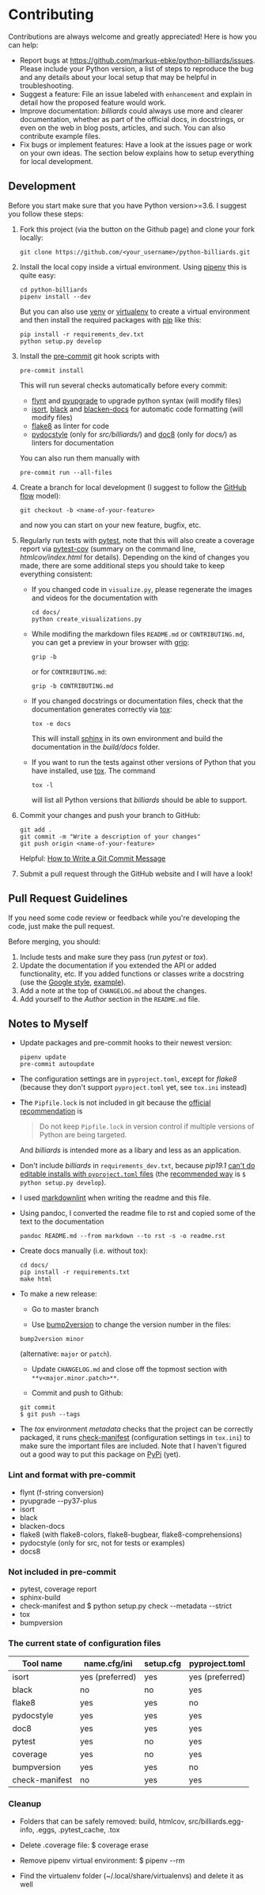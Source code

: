 # Contributing

Contributions are always welcome and greatly appreciated!
Here is how you can help:

- Report bugs at <https://github.com/markus-ebke/python-billiards/issues>.
    Please include your Python version, a list of steps to reproduce the bug and any details about your local setup that may be helpful in troubleshooting.
- Suggest a feature: File an issue labeled with `enhancement` and explain in detail how the proposed feature would work.
- Improve documentation: _billiards_ could always use more and clearer documentation, whether as part of the official docs, in docstrings, or even on the web in blog posts, articles, and such. You can also contribute example files.
- Fix bugs or implement features: Have a look at the issues page or work on your own ideas. The section below explains how to setup everything for local development.



## Development

Before you start make sure that you have Python version>=3.6.
I suggest you follow these steps:

1. Fork this project (via the button on the Github page) and clone your fork locally:

   ```shell
   git clone https://github.com/<your_username>/python-billiards.git
   ```

2. Install the local copy inside a virtual environment.
   Using [pipenv](https://pypi.org/project/pipenv/) this is quite easy:

   ```shell
   cd python-billiards
   pipenv install --dev
   ```

   But you can also use [venv](https://docs.python.org/3/library/venv.html) or [virtualenv](https://virtualenv.pypa.io/en/latest) to create a virtual environment and then install the required packages with [pip](https://pypi.org/project/pip/) like this:

   ```shell
   pip install -r requirements_dev.txt
   python setup.py develop
   ```

3. Install the [pre-commit](https://pre-commit.com) git hook scripts with

   ```shell
   pre-commit install
   ```

   This will run several checks automatically before every commit:
   - [flynt](https://github.com/ikamensh/flynt) and [pyupgrade](https://github.com/asottile/pyupgrade) to upgrade python syntax (will modify files)
   - [isort](https://pypi.org/project/isort/), [black](https://pypi.org/project/black/) and [blacken-docs](https://github.com/asottile/blacken-docs) for automatic code formatting (will modify files)
   - [flake8](https://pypi.org/project/flake8/) as linter for code
   - [pydocstyle](https://pypi.org/project/pydocstyle/) (only for _src/billiards/_) and [doc8](https://pypi.org/project/doc8/) (only for _docs/_) as linters for documentation

   You can also run them manually with

   ```shell
   pre-commit run --all-files
   ```

4. Create a branch for local development (I suggest to follow the [GitHub flow](https://guides.github.com/introduction/flow/) model):

   ```shell
   git checkout -b <name-of-your-feature>
   ```

   and now you can start on your new feature, bugfix, etc.

5. Regularly run tests with [pytest](https://pypi.org/project/pytest/), note that this will also create a coverage report via [pytest-cov](https://pypi.org/project/pytest-cov/) (summary on the command line, _htmlcov/index.html_ for details).
   Depending on the kind of changes you made, there are some additional steps you should take to keep everything consistent:

   - If you changed code in `visualize.py`, please regenerate the images and videos for the documentation with

      ```shell
      cd docs/
      python create_visualizations.py
      ```

   - While modifing the markdown files `README.md` or `CONTRIBUTING.md`, you can get a preview in your browser with [grip](https://pypi.org/project/grip/):

      ```shell
      grip -b
      ```

      or for `CONTRIBUTING.md`:

      ```shell
      grip -b CONTRIBUTING.md
      ```

   - If you changed docstrings or documentation files, check that the documentation generates correctly via [tox](https://tox.readthedocs.io/en/latest/install.html):

      ```shell
      tox -e docs
      ```

      This will install [sphinx](https://pypi.org/project/Sphinx/) in its own environment and build the documentation in the _build/docs_ folder.

   - If you want to run the tests against other versions of Python that you have installed, use [tox](https://tox.readthedocs.io/en/latest/install.html).
     The command

      ```shell
      tox -l
      ```

      will list all Python versions that _billiards_ should be able to support.

6. Commit your changes and push your branch to GitHub:

   ```shell
   git add .
   git commit -m "Write a description of your changes"
   git push origin <name-of-your-feature>
   ```

   Helpful: [How to Write a Git Commit Message](https://chris.beams.io/posts/git-commit/)

7. Submit a pull request through the GitHub website and I will have a look!



## Pull Request Guidelines

If you need some code review or feedback while you're developing the code, just make the pull request.

Before merging, you should:

1. Include tests and make sure they pass (run _pytest_ or _tox_).
2. Update the documentation if you extended the API or added functionality, etc.
   If you added functions or classes write a docstring (use the [Google style](https://google.github.io/styleguide/pyguide.html), [example](https://www.sphinx-doc.org/en/master/usage/extensions/example_google.html)).
3. Add a note at the top of `CHANGELOG.md` about the changes.
4. Add yourself to the _Author_ section in the `README.md` file.



## Notes to Myself

- Update packages and pre-commit hooks to their newest version:

   ```shell
   pipenv update
   pre-commit autoupdate
   ```

- The configuration settings are in `pyproject.toml`, except for _flake8_ (because they don't support `pyproject.toml` yet, see `tox.ini` instead)

- The `Pipfile.lock` is not included in git because the [official recommendation](https://pipenv.pypa.io/en/latest/basics/#general-recommendations-version-control) is
  > Do not keep `Pipfile.lock` in version control if multiple versions of Python are being targeted.

  And _billiards_ is intended more as a libary and less as an application.

- Don't include _billiards_ in `requirements_dev.txt`, because _pip19.1_ [can't do editable installs with ``pyproject.toml`` files](https://github.com/pypa/pip/issues/6375) (the [recommended way](https://setuptools.readthedocs.io/en/latest/setuptools.html#development-mode) is `$ python setup.py develop`).

- I used [markdownlint](https://marketplace.visualstudio.com/items?itemName=DavidAnson.vscode-markdownlint) when writing the readme and this file.

- Using pandoc, I converted the readme file to rst and copied some of the text to the documentation

   ```shell
   pandoc README.md --from markdown --to rst -s -o readme.rst
   ```

- Create docs manually (i.e. without tox):

   ```shell
   cd docs/
   pip install -r requirements.txt
   make html
   ```

- To make a new release:
  - Go to master branch

  - Use [bump2version](https://pypi.org/project/bump2version/) to change the version number in the files:

  ```shell
  bump2version minor
  ```

  (alternative: `major` or `patch`).

  - Update `CHANGELOG.md` and close off the topmost section with `**v<major.minor.patch>**`.

  - Commit and push to Github:

  ```shell
  git commit
  $ git push --tags
  ```

- The _tox_ environment _metadata_ checks that the project can be correctly packaged, it runs [check-manifest](https://pypi.org/project/check-manifest/) (configuration settings in `tox.ini`) to make sure the important files are included.
  Note that I haven't figured out a good way to put this package on [PyPi](https://pypi.org/) (yet).



### Lint and format with pre-commit

- flynt  (f-string conversion)
- pyupgrade --py37-plus
- isort
- black
- blacken-docs
- flake8 (with flake8-colors, flake8-bugbear, flake8-comprehensions)
- pydocstyle (only for src, not for tests or examples)
- docs8

### Not included in pre-commit

- pytest, coverage report
- sphinx-build
- check-manifest and $ python setup.py check --metadata --strict
- tox
- bumpversion

### The current state of configuration files

Tool name       | name.cfg/ini      | setup.cfg     | pyproject.toml
----------------|-------------------|---------------|-----------------
isort           | yes (preferred)   | yes           | yes (preferred)
black           | no                | no            | yes
flake8          | yes               | yes           | no
pydocstyle      | yes               | yes           | yes
doc8            | yes               | yes           | yes
pytest          | yes               | no            | yes
coverage        | yes               | no            | yes
bumpversion     | yes               | yes           | no
check-manifest  | no                | yes           | yes



### Cleanup

- Folders that can be safely removed: build, htmlcov, src/billiards.egg-info, .eggs, .pytest_cache, .tox

- Delete .coverage file: $ coverage erase

- Remove pipenv virtual environment: $ pipenv --rm

- Find the virtualenv folder (~/.local/share/virtualenvs) and delete it as well
